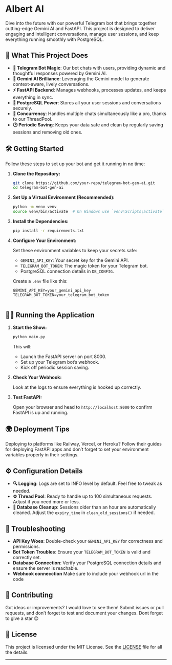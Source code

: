 

#  Albert AI 

Dive into the future with our powerful Telegram bot that brings together cutting-edge Gemini AI and FastAPI. This project is designed to deliver engaging and intelligent conversations, manage user sessions, and keep everything running smoothly with PostgreSQL.

## 🚀 What This Project Does

- **🎉 Telegram Bot Magic**: Our bot chats with users, providing dynamic and thoughtful responses powered by Gemini AI.
- **🤖 Gemini AI Brilliance**: Leveraging the Gemini model to generate context-aware, lively conversations.
- **⚡ FastAPI Backend**: Manages webhooks, processes updates, and keeps everything in sync.
- **💾 PostgreSQL Power**: Stores all your user sessions and conversations securely.
- **🔄 Concurrency**: Handles multiple chats simultaneously like a pro, thanks to our ThreadPool.
- **🕒 Periodic Saving**: Keeps your data safe and clean by regularly saving sessions and removing old ones.

## 🛠️ Getting Started

Follow these steps to set up your bot and get it running in no time:

1. **Clone the Repository:**
   ```bash
   git clone https://github.com/your-repo/telegram-bot-gen-ai.git
   cd telegram-bot-gen-ai
   ```

2. **Set Up a Virtual Environment (Recommended):**
   ```bash
   python -m venv venv
   source venv/bin/activate  # On Windows use `venv\Scripts\activate`
   ```

3. **Install the Dependencies:**
   ```bash
   pip install -r requirements.txt
   ```

4. **Configure Your Environment:**

   Set these environment variables to keep your secrets safe:
   - `GEMINI_API_KEY`: Your secret key for the Gemini API.
   - `TELEGRAM_BOT_TOKEN`: The magic token for your Telegram bot.
   - PostgreSQL connection details in `DB_CONFIG`.

   Create a `.env` file like this:
   ```env
   GEMINI_API_KEY=your_gemini_api_key
   TELEGRAM_BOT_TOKEN=your_telegram_bot_token
   ```


   ```

## 🏃‍♂️ Running the Application

1. **Start the Show:**
   ```bash
   python main.py
   ```

   This will:
   - Launch the FastAPI server on port 8000.
   - Set up your Telegram bot’s webhook.
   - Kick off periodic session saving.

2. **Check Your Webhook:**

   Look at the logs to ensure everything is hooked up correctly.

3. **Test FastAPI:**

   Open your browser and head to `http://localhost:8000` to confirm FastAPI is up and running.

## 🌍 Deployment Tips

Deploying to platforms like Railway, Vercel, or Heroku? Follow their guides for deploying FastAPI apps and don’t forget to set your environment variables properly in their settings.

## ⚙️ Configuration Details

- **🔍 Logging**: Logs are set to INFO level by default. Feel free to tweak as needed.
- **⚙️ Thread Pool**: Ready to handle up to 100 simultaneous requests. Adjust if you need more or less.
- **🧹 Database Cleanup**: Sessions older than an hour are automatically cleaned. Adjust the `expiry_time` in `clean_old_sessions()` if needed.

## 🐛 Troubleshooting

- **API Key Woes**: Double-check your `GEMINI_API_KEY` for correctness and permissions.
- **Bot Token Troubles**: Ensure your `TELEGRAM_BOT_TOKEN` is valid and correctly set.
- **Database Connection**: Verify your PostgreSQL connection details and ensure the server is reachable.
- **Webhook connecction** Make sure to include your webhook url in the code

## 🤝 Contributing

Got ideas or improvements? I would  love to see them! Submit issues or pull requests, and don’t forget to test and document your changes.
Dont forget to give a star 😌

## 📜 License

This project is licensed under the MIT License. See the [LICENSE](LICENSE) file for all the details.

---
